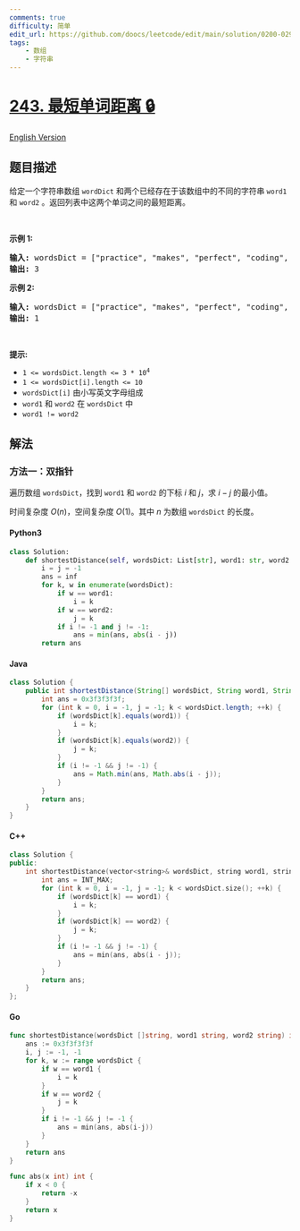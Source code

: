 ```yaml
---
comments: true
difficulty: 简单
edit_url: https://github.com/doocs/leetcode/edit/main/solution/0200-0299/0243.Shortest%20Word%20Distance/README.md
tags:
    - 数组
    - 字符串
---
```


<!-- problem:start -->

# [243. 最短单词距离 🔒](https://leetcode.cn/problems/shortest-word-distance)

[English Version](/solution/0200-0299/0243.Shortest%20Word%20Distance/README_EN.md)

## 题目描述

<!-- description:start -->

<p>给定一个字符串数组&nbsp;<code>wordDict</code>&nbsp;和两个已经存在于该数组中的不同的字符串&nbsp;<code>word1</code> 和 <code>word2</code> 。返回列表中这两个单词之间的最短距离。</p>

<p>&nbsp;</p>

<p><strong>示例 1:</strong></p>

<pre>
<strong>输入:</strong> wordsDict = ["practice", "makes", "perfect", "coding", "makes"], word1 = "coding", word2 = "practice"
<strong>输出:</strong> 3
</pre>

<p><strong>示例&nbsp;2:</strong></p>

<pre>
<strong>输入:</strong> wordsDict = ["practice", "makes", "perfect", "coding", "makes"], word1 = "makes", word2 = "coding"
<strong>输出:</strong> 1</pre>

<p>&nbsp;</p>

<p><strong>提示:</strong><meta charset="UTF-8" /></p>

<ul>
	<li><code>1 &lt;= wordsDict.length &lt;= 3 * 10<sup>4</sup></code></li>
	<li><code>1 &lt;= wordsDict[i].length &lt;= 10</code></li>
	<li><code>wordsDict[i]</code>&nbsp;由小写英文字母组成</li>
	<li><code>word1</code>&nbsp;和&nbsp;<code>word2</code>&nbsp;在&nbsp;<code>wordsDict</code> 中</li>
	<li><code>word1 != word2</code></li>
</ul>

<!-- description:end -->

## 解法

<!-- solution:start -->

### 方法一：双指针

遍历数组 `wordsDict`，找到 `word1` 和 `word2` 的下标 $i$ 和 $j$，求 $i-j$ 的最小值。

时间复杂度 $O(n)$，空间复杂度 $O(1)$。其中 $n$ 为数组 `wordsDict` 的长度。

<!-- tabs:start -->

#### Python3

```python
class Solution:
    def shortestDistance(self, wordsDict: List[str], word1: str, word2: str) -> int:
        i = j = -1
        ans = inf
        for k, w in enumerate(wordsDict):
            if w == word1:
                i = k
            if w == word2:
                j = k
            if i != -1 and j != -1:
                ans = min(ans, abs(i - j))
        return ans
```

#### Java

```java
class Solution {
    public int shortestDistance(String[] wordsDict, String word1, String word2) {
        int ans = 0x3f3f3f3f;
        for (int k = 0, i = -1, j = -1; k < wordsDict.length; ++k) {
            if (wordsDict[k].equals(word1)) {
                i = k;
            }
            if (wordsDict[k].equals(word2)) {
                j = k;
            }
            if (i != -1 && j != -1) {
                ans = Math.min(ans, Math.abs(i - j));
            }
        }
        return ans;
    }
}
```

#### C++

```cpp
class Solution {
public:
    int shortestDistance(vector<string>& wordsDict, string word1, string word2) {
        int ans = INT_MAX;
        for (int k = 0, i = -1, j = -1; k < wordsDict.size(); ++k) {
            if (wordsDict[k] == word1) {
                i = k;
            }
            if (wordsDict[k] == word2) {
                j = k;
            }
            if (i != -1 && j != -1) {
                ans = min(ans, abs(i - j));
            }
        }
        return ans;
    }
};
```

#### Go

```go
func shortestDistance(wordsDict []string, word1 string, word2 string) int {
	ans := 0x3f3f3f3f
	i, j := -1, -1
	for k, w := range wordsDict {
		if w == word1 {
			i = k
		}
		if w == word2 {
			j = k
		}
		if i != -1 && j != -1 {
			ans = min(ans, abs(i-j))
		}
	}
	return ans
}

func abs(x int) int {
	if x < 0 {
		return -x
	}
	return x
}
```

<!-- tabs:end -->

<!-- solution:end -->

<!-- problem:end -->
